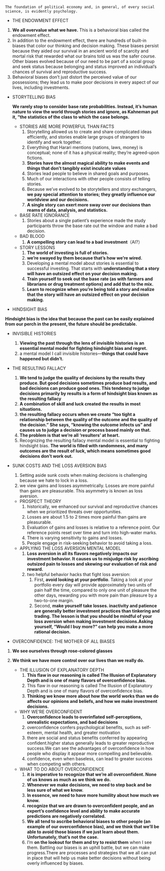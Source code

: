 ```text
The foundation of political economy and, in general, of every social science, is evidently psychology.
```

- THE ENDOWMENT EFFECT

1. **We all overvalue what we have.** This is a behavioral bias called the endowment effect.
2. In addition to the endowment effect, there are hundreds of built-in biases that color our thinking and decision making. These biases persist because they aided our survival in an ancient world of scarcity and mortal risk that rewarded what our brains told us was the safer course. Other biases evolved because of our need to be part of a social group and seek status because belonging and status improved an individual’s chances of survival and reproductive success.
3. Behavioral biases don’t just distort the perceived value of our possessions; they lead us to make poor decisions in every aspect of our lives, including investments.

- STORYTELLING BIAS

  **We rarely stop to consider base rate probabilities. Instead, it’s human nature to view the world through stories and ignore, as Kahneman put it, “the statistics of the class to which the case belongs.**
   - STORIES ARE MORE POWERFUL THAN FACTS
     1. Storytelling allowed us to create and share complicated ideas efficiently, and stories enable large groups of strangers to identify and work together.
     2. Everything that Harari mentions (nations, laws, money) is conceptual; none of it has a physical reality; they’re agreed-upon fictions. 
     3. **Stories have the almost magical ability to make events and things that don’t tangibly exist inculcate values**
     4. Stories lead people to believe in shared goals and purposes.
     5. Much of our interactions with other people consists of telling stories.
     6. Because we’ve evolved to be storytellers and story exchangers, **we pay special attention to stories; they greatly influence our worldview and our decisions.**
     7. **A single story can exert more sway over our decisions than reams of data, analysis, and statistics.**
   - BASE RATE IGNORANCE
     1. Stories about a single patient’s experience made the study participants throw the base rate out the window and make a bad decision.
   - BAD BLOOD
     1. **A compelling story can lead to a bad investment**（AI?）
   - STORY LESSONS
     1. **The world of investing is full of stories.**
     2. **we’re swayed by them because that’s how we’re wired.**
     3. Developing a mental model about stories is essential to successful investing. That starts with **understanding that a story will have an outsized effect on your decision making.**
     4. **Train yourself to seek out the base rate (as with farmers and librarians or drug treatment options) and add that to the mix.**
     5. **Learn to recognize when you’re being told a story and realize that the story will have an outsized effect on your decision making.**

- HINDSIGHT BIAS

**Hindsight bias is the idea that because the past can be easily explained from our perch in the present, the future should be predictable.**
  - INVISIBLE HISTORIES
    1. **Viewing the past through the lens of invisible histories is an essential mental model for fighting hindsight bias and regret.**
    2. a mental model I call invisible histories—**things that could have happened but didn’t.**
  - THE RESULTING FALLACY
    1. **We tend to judge the quality of decisions by the results they produce. But good decisions sometimes produce bad results, and bad decisions can produce good ones. This tendency to judge decisions primarily by results is a form of hindsight bias known as the resulting fallacy**
    2. **A combination of skill and luck created the results in most situations.**
    3. **the resulting fallacy occurs when we create “too tight a relationship between the quality of the outcome and the quality of the decision.” She says, “knowing the outcome infects us” and causes us to judge a decision or process based mainly on that.**
    4. **The problem is that we’re all ‘resulters’ at heart.**
    5. Recognizing the resulting fallacy mental model is essential to fighting hindsight bias. **The world is filled with randomness, and many outcomes are the result of luck, which means sometimes good decisions don’t work out.**
- SUNK COSTS AND THE LOSS AVERSION BIAS
  1. Setting aside sunk costs when making decisions is challenging because we hate to lock in a loss.
  2. we view gains and losses asymmetrically. Losses are more painful than gains are pleasurable. This asymmetry is known as loss aversion.
  - PROSPECT THEORY
    1. historically, we enhanced our survival and reproductive chances when we prioritized threats over opportunities.
    2. Losses are about 1.5 to 2 times more painful than gains are pleasurable.
    3. Evaluation of gains and losses is relative to a reference point. Our reference points reset over time and turn into high-water marks.
    4. There is varying sensitivity to gains and losses.
    5. People engage in risk-seeking behavior to avoid taking a loss.
  - APPLYING THE LOSS AVERSION MENTAL MODEL
    1. **Loss aversion in all its flavors negatively impacts our investment behavior. It causes us to misjudge risk by ascribing outsized pain to losses and skewing our evaluation of risk and reward.**
    2. two helpful behavior hacks that fight loss aversion:
       1. First, **avoid looking at your portfolio**. Taking a look at your portfolio every day will provide approximately two units of pain half the time, compared to only one unit of pleasure the other days, rewarding you with more pain than pleasure by a two-to-one margin.
       2. Second, **make yourself take losses. inactivity and patience are generally better investment practices than tinkering and trading. The lesson is that you should be mindful of your loss aversion when making investment decisions.Asking yourself, “Would I buy more?” can help you make a more rational decision.**
       
- OVERCONFIDENCE: THE MOTHER OF ALL BIASES
  
1. **We see ourselves through rose-colored glasses**
2. **We think we have more control over our lives than we really do.**

   - THE ILLUSION OF EXPLANATORY DEPTH
     1. **This flaw in our reasoning is called The Illusion of Explanatory Depth and is one of many flavors of overconfidence bias.**
     2. This flaw in our reasoning is called The Illusion of Explanatory Depth and is one of many flavors of overconfidence bias.
     3. **Thinking we know more about how the world works than we do affects our opinions and beliefs, and how we make investment decisions.**
   - WHY WE’RE OVERCONFIDENT
     1. **Overconfidence leads to overinflated self-perceptions, unrealistic expectations, and bad decisions**
     2. overconfidence confers psychological benefits, such as self-esteem, mental health, and greater motivation
     3. there are social and status benefits conferred by appearing confident.higher status generally leads to greater reproductive success.We can see the advantages of overconfidence in how people who display it appear more compelling and believable.
     4. confidence, even when baseless, can lead to greater success when competing with others.
   - WHAT TO DO ABOUT OVERCONFIDENCE
     1. **it is imperative to recognize that we’re all overconfident. None of us knows as much as we think we do.**
     2. **Whenever we make decisions, we need to step back and be less sure of what we know.**
     3. **In essence, we need to have more humility about how much we know.**
     4. **recognize that we are drawn to overconfident people, and an expert’s confidence level and ability to make accurate predictions are negatively correlated.**
     5. **We all tend to ascribe behavioral biases to other people (an example of our overconfidence bias), and we think that we’ll be able to avoid those biases if we just learn about them. Unfortunately, that’s not the case.**
     6. I’m **on the lookout for them and try to resist them** when I see them.
   Battling our biases is an uphill battle, but we can make progress.There are processes and strategies that we all can put in place that will help us make better decisions without being overly influenced by biases.
